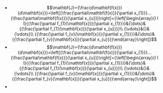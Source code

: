 - $$\mathbf{J}={\frac{d\mathbf{f(x)}}{d\mathbf{x}}}=\left[{\frac{\partial\mathbf{f(x)}}{\partial x_{1}}}...{\frac{\partial\mathbf{f(x)}}{\partial x_{u}}}\right]={\left[\begin{array}{l l l}{{\frac{\partial f_{1}(\mathbf{x})}{\partial x_{1}}}}&{\dots}&{{\frac{\partial f_{1}(\mathbf{x})}{\partial x_{u}}}}\\ {\vdots}&{}&{\vdots}\\ {{\frac{\partial f_{v}(\mathbf{x})}{\partial x_{1}}}}&{\dots}&{{\frac{\partial f_{v}(\mathbf{x})}{\partial x_{u}}}}\end{array}\right]}$$
- $$\mathbf{J}={\frac{d\mathbf{f(x)}}{d\mathbf{x}}}=\left[{\frac{\partial\mathbf{f(x)}}{\partial x_{1}}}...{\frac{\partial\mathbf{f(x)}}{\partial x_{u}}}\right]={\left[\begin{array}{l l l}{{\frac{\partial f_{1}(\mathbf{x})}{\partial x_{1}}}}&{\dots}&{{\frac{\partial f_{1}(\mathbf{x})}{\partial x_{u}}}}\\ {\vdots}&{}&{\vdots}\\ {{\frac{\partial f_{v}(\mathbf{x})}{\partial x_{1}}}}&{\dots}&{{\frac{\partial f_{v}(\mathbf{x})}{\partial x_{u}}}}\end{array}\right]}$$
-